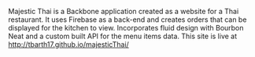 Majestic Thai is a Backbone application created as a website for a Thai restaurant. It uses Firebase as a back-end and creates orders that can be displayed for the kitchen to view. Incorporates fluid design with Bourbon Neat and a custom built API for the menu items data.
This site is live at http://tbarth17.github.io/majesticThai/
